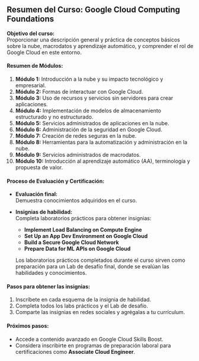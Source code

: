 ## Resumen del Curso: Google Cloud Computing Foundations

**Objetivo del curso:**  
Proporcionar una descripción general y práctica de conceptos básicos sobre la nube, macrodatos y aprendizaje automático, y comprender el rol de Google Cloud en este entorno.

#### Resumen de Módulos:
1. **Módulo 1:** Introducción a la nube y su impacto tecnológico y empresarial.
2. **Módulo 2:** Formas de interactuar con Google Cloud.
3. **Módulo 3:** Uso de recursos y servicios sin servidores para crear aplicaciones.
4. **Módulo 4:** Implementación de modelos de almacenamiento estructurado y no estructurado.
5. **Módulo 5:** Servicios administrados de aplicaciones en la nube.
6. **Módulo 6:** Administración de la seguridad en Google Cloud.
7. **Módulo 7:** Creación de redes seguras en la nube.
8. **Módulo 8:** Herramientas para la automatización y administración en la nube.
9. **Módulo 9:** Servicios administrados de macrodatos.
10. **Módulo 10:** Introducción al aprendizaje automático (AA), terminología y propuesta de valor.

#### Proceso de Evaluación y Certificación:
- **Evaluación final:**  
  Demuestra conocimientos adquiridos en el curso.

- **Insignias de habilidad:**  
  Completa laboratorios prácticos para obtener insignias:
  - **Implement Load Balancing on Compute Engine**  
  - **Set Up an App Dev Environment on Google Cloud**  
  - **Build a Secure Google Cloud Network**  
  - **Prepare Data for ML APIs on Google Cloud**  

  Los laboratorios prácticos completados durante el curso sirven como preparación para un Lab de desafío final, donde se evalúan las habilidades y conocimientos.

#### Pasos para obtener las insignias:
1. Inscríbete en cada esquema de la insignia de habilidad.
2. Completa todos los labs prácticos y el Lab de desafío.
3. Comparte las insignias en redes sociales y agrégalas a tu currículum.

#### Próximos pasos:
- Accede a contenido avanzado en Google Cloud Skills Boost.
- Considera inscribirte en programas de preparación laboral para certificaciones como **Associate Cloud Engineer**.
